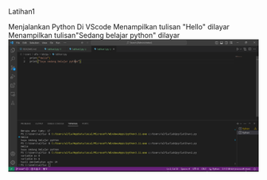 Latihan1

Menjalankan Python Di VScode
Menampilkan tulisan "Hello" dilayar
Menampilkan tulisan"Sedang belajar python" dilayar 
 ![gambar](dokumentasi/latihan1.png)
